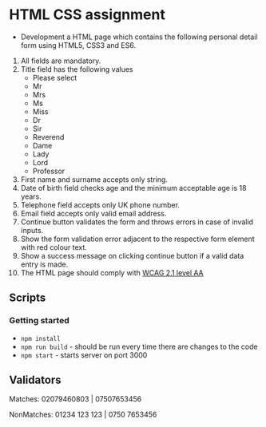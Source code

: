 # HTML CSS assignment

* Development a HTML page which contains the following personal detail form using HTML5, CSS3 and ES6.

1. All fields are mandatory.
2. Title field has the following values
    - Please select
    - Mr
    - Mrs
    - Ms
    - Miss
    - Dr
    - Sir
    - Reverend
    - Dame
    - Lady
    - Lord
    - Professor
3. First name and surname accepts only string.
4. Date of birth field checks age and the minimum acceptable age is 18 years.
5. Telephone field accepts only UK phone number.
6. Email field accepts only valid email address.
7. Continue button validates the form and throws errors in case of invalid inputs.
8. Show the form validation error adjacent to the respective form element with red colour text.
9. Show a success message on clicking continue button if a valid data entry is made.
10. The HTML page should comply with [WCAG 2.1 level AA](https://www.gov.uk/service-manual/helping-people-to-use-your-service/understanding-wcag)




## Scripts

### Getting started

- `npm install` 
- `npm run build` - should be run every time there are changes to the code
- `npm start` - starts server on port 3000

## Validators


Matches: 02079460803 | 07507653456 

NonMatches: 01234 123 123 | 0750 7653456 
